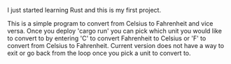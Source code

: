 I just started learning Rust and this is my first project.

This is a simple program to convert from Celsius to Fahrenheit and vice versa. Once you deploy 'cargo run' you can pick which unit you would like to convert to by entering 'C' to convert Fahrenheit to Celsius or 'F' to convert from Celsius to Fahrenheit.
Current version does not have a way to exit or go back from the loop once you pick a unit to convert to.

